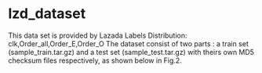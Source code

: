 # lzd_dataset
This data set is provided by Lazada
Labels Distribution: clk,Order_all,Order_E,Order_O
The dataset consist of two parts : a train set (sample_train.tar.gz) and a test set (sample_test.tar.gz) with theirs own MD5 checksum files respectively, as shown below in Fig.2.

